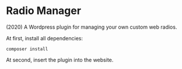 # Radio Manager
(2020) A Wordpress plugin for managing your own custom web radios.

At first, install all dependencies:

```
composer install
```

At second, insert the plugin into the website.

